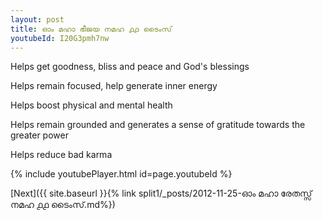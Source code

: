 ```yaml
---
layout: post
title: ഓം മഹാ ഭീജയ നമഹ ൧൧ ടൈംസ്
youtubeId: I20G3pmh7nw
---
```

 
 
Helps get goodness, bliss and peace and God's blessings
 
Helps remain focused, help generate inner energy 
 
Helps boost physical and mental health 
 
Helps remain grounded and generates a sense of gratitude towards the greater power 
 
Helps reduce bad karma
 
 
 
 


{% include youtubePlayer.html id=page.youtubeId %}
 
[Next]({{ site.baseurl }}{% link  split1/_posts/2012-11-25-ഓം മഹാ രേതസ്സ് നമഹ ൧൧ ടൈംസ്.md%})
 
